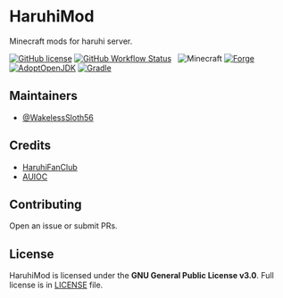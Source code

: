 # HaruhiMod

Minecraft mods for haruhi server.

[![GitHub license](https://img.shields.io/github/license/WakelessSloth56/haruhimod?style=flat-square)](https://github.com/WakelessSloth56/haruhimod/blob/1.16-forge/LICENSE)
[![GitHub Workflow Status](https://img.shields.io/github/workflow/status/WakelessSloth56/haruhimod/gradle-ci/1.16-forge?style=flat-square)](https://github.com/WakelessSloth56/haruhimod/actions)
&nbsp;
![Minecraft](https://img.shields.io/static/v1?label=Minecraft&message=1.16&color=00aa00&style=flat-square)
[![Forge](https://img.shields.io/static/v1?label=Forge&message=36.1.65&color=e04e14&logo=Conda-Forge&style=flat-square)]((http://files.minecraftforge.net/net/minecraftforge/forge/index_1.16.5.html))
[![AdoptOpenJDK](https://img.shields.io/static/v1?label=AdoptOpenJDK&message=15.0.2%2B7&color=brightgreen&logo=java&style=flat-square)](https://adoptopenjdk.net/?variant=openjdk15&jvmVariant=hotspot)
[![Gradle](https://img.shields.io/static/v1?label=Gradle&message=6.9&color=brightgreen&logo=gradle&style=flat-square)](https://docs.gradle.org/6.9/release-notes.html)

## Maintainers

* [@WakelessSloth56](https://github.com/WakelessSloth56)

## Credits

* [HaruhiFanClub](https://github.com/HaruhiFanClub)
* [AUIOC](https://www.auioc.com)

## Contributing

Open an issue or submit PRs.

## License

HaruhiMod is licensed under the **GNU General Public License v3.0**.
Full license is in [LICENSE](https://github.com/WakelessSloth56/haruhimod/blob/1.16-forge/LICENSE) file.
